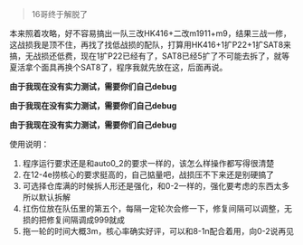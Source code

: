 >16哥终于解脱了

本来照着攻略，好不容易搞出一队三改HK416+二改m1911+m9，结果三战一修，这战损我是顶不住，再找了找低战损的配队，打算用HK416+1扩P22+1扩SAT8来搞，无战损还低费，现在1扩P22已经有了，SAT8已经5扩了不可能去拆了，就等夏活拿个面具再换个SAT8了，程序我就先放在这，后面再说。


**由于我现在没有实力测试，需要你们自己debug**

**由于我现在没有实力测试，需要你们自己debug**

**由于我现在没有实力测试，需要你们自己debug**





使用说明：
1. 程序运行要求还是和auto0_2的要求一样的，该怎么样操作都写得很清楚
2. 在12-4e捞核心的要求挺高的，自己掂量吧，战损压不下来还是别硬搞了
3. 可选择仓库满的时候拆人形还是强化，和0-2一样的，强化要考虑的东西太多所以默认拆解
4. 扛伤位放在队伍里的第五个，每隔一定轮次会修一下，修复间隔可以调整，无损的把修复间隔调成999就成
5. 拖一轮的时间大概3m，核心率确实好评，可以和8-1n配合着用，向0-2说再见
